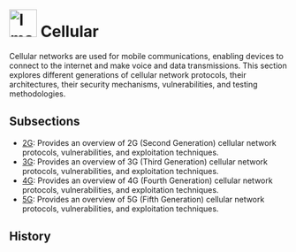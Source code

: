 # <img src="https://play-lh.googleusercontent.com/WYdWF3K1AKp2CtomYqXdAEFEYoY1i0lAeBXwj2NSwTl-NupF4f_tBWCwldBUpg6v3wdB" alt="Image" width="50"> Cellular

Cellular networks are used for mobile communications, enabling devices to connect to the internet and make voice and data transmissions. This section explores different generations of cellular network protocols, their architectures, their security mechanisms, vulnerabilities, and testing methodologies.

## Subsections
- [2G](2G/): Provides an overview of 2G (Second Generation) cellular network protocols, vulnerabilities, and exploitation techniques.
- [3G](3G/): Provides an overview of 3G (Third Generation) cellular network protocols, vulnerabilities, and exploitation techniques.
- [4G](4G/): Provides an overview of 4G (Fourth Generation) cellular network protocols, vulnerabilities, and exploitation techniques.
- [5G](5G/): Provides an overview of 5G (Fifth Generation) cellular network protocols, vulnerabilities, and exploitation techniques.

## History
